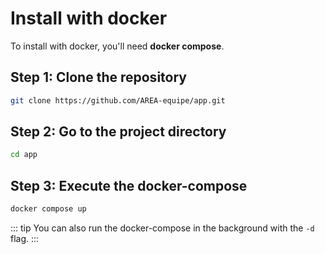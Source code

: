 # Install with docker

To install with docker, you'll need **docker compose**.

## Step 1: Clone the repository

```bash
git clone https://github.com/AREA-equipe/app.git
```

## Step 2: Go to the project directory

```bash
cd app
```

## Step 3: Execute the docker-compose

```bash
docker compose up
```

::: tip
You can also run the docker-compose in the background with the `-d` flag.
:::
